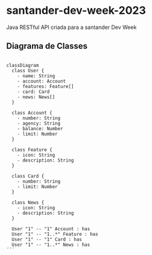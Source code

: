 # santander-dev-week-2023
Java RESTful API criada para a santander Dev Week

## Diagrama de Classes

``` mermaid

classDiagram
  class User {
    - name: String
    - account: Account
    - features: Feature[]
    - card: Card
    - news: News[]
  }

  class Account {
    - number: String
    - agency: String
    - balance: Number
    - limit: Number
  }

  class Feature {
    - icon: String
    - description: String
  }

  class Card {
    - number: String
    - limit: Number
  }

  class News {
    - icon: String
    - description: String
  }

  User "1" -- "1" Account : has
  User "1" -- "1..*" Feature : has
  User "1" -- "1" Card : has
  User "1" -- "1..*" News : has
´´´

